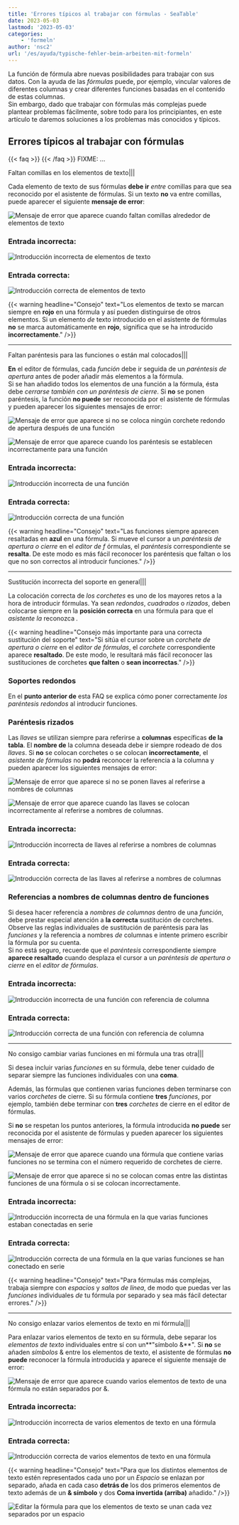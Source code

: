 ```yaml
---
title: 'Errores típicos al trabajar con fórmulas - SeaTable'
date: 2023-05-03
lastmod: '2023-05-03'
categories:
    - 'formeln'
author: 'nsc2'
url: '/es/ayuda/typische-fehler-beim-arbeiten-mit-formeln'
---
```


La función de fórmula abre nuevas posibilidades para trabajar con sus datos. Con la ayuda de las _fórmulas_ puede, por ejemplo, vincular valores de diferentes columnas y crear diferentes funciones basadas en el contenido de estas columnas.  
Sin embargo, dado que trabajar con fórmulas más complejas puede plantear problemas fácilmente, sobre todo para los principiantes, en este artículo te daremos soluciones a los problemas más conocidos y típicos.

## Errores típicos al trabajar con fórmulas

{{< faq >}}
{{< /faq >}}
FIXME: ...

Faltan comillas en los elementos de texto|||

Cada elemento de texto de sus fórmulas **debe ir** _entre_ comillas para que sea reconocido por el asistente de fórmulas. Si un texto **no** va entre comillas, puede aparecer el siguiente **mensaje de error**:

![Mensaje de error que aparece cuando faltan comillas alrededor de elementos de texto](images/Fehlermeldung-fehlende-Anfuehrungszeichen-bei-Textelementen.png)

### Entrada incorrecta:

![Introducción incorrecta de elementos de texto](images/fehlerhafte-eingabe-anfuehrungszeichen.png)

### Entrada correcta:

![Introducción correcta de elementos de texto](images/richtige-eingabe-anfuehrungszeichen.png)

{{< warning  headline="Consejo"  text="Los elementos de texto se marcan siempre en **rojo** en una fórmula y así pueden distinguirse de otros elementos. Si un elemento _de_ texto introducido en el asistente de fórmulas **no** se marca automáticamente en **rojo**, significa que se ha introducido **incorrectamente**." />}}

---

Faltan paréntesis para las funciones o están mal colocados|||

**En** el editor de fórmulas, cada _función_ debe ir seguida de un _paréntesis de apertura_ antes de poder añadir más elementos a la fórmula.  
Si se han añadido todos los elementos de una función a la fórmula, ésta debe _cerrarse también con un paréntesis de cierre_. Si **no** se ponen paréntesis, la función **no puede** ser reconocida por el asistente de fórmulas y pueden aparecer los siguientes mensajes de error:

![Mensaje de error que aparece si no se coloca ningún corchete redondo de apertura después de una función](images/Fehlermeldung-bei-fehlender-Klammer-nach-einer-Funktion.png)

![Mensaje de error que aparece cuando los paréntesis se establecen incorrectamente para una función](images/fehlermeldung-klammern-bei-funktion-falsch-gesetzt.png)

### Entrada incorrecta:

![Introducción incorrecta de una función](images/fehlerhafte-eingabe-funktion-1.png)

### Entrada correcta:

![Introducción correcta de una función](images/korrekte-eingabe-funktion-1.png)

{{< warning  headline="Consejo"  text="Las funciones siempre aparecen resaltadas en **azul** en una fórmula. Si mueve el cursor a un _paréntesis de apertura o cierre_ en el _editor de f_ órmulas, el _paréntesis_ correspondiente se **resalta**. De este modo es más fácil reconocer los paréntesis que faltan o los que no son correctos al introducir funciones." />}}

---

Sustitución incorrecta del soporte en general|||

La colocación correcta de _los corchetes_ es uno de los mayores retos a la hora de introducir fórmulas. Ya sean _redondos_, _cuadrados_ o _rizados_, deben colocarse siempre en la **posición correcta** en una fórmula para que el _asistente la_ reconozca _._

{{< warning  headline="Consejo más importante para una correcta sustitución del soporte"  text="Si sitúa el cursor sobre un _corchete de apertura o cierre_ en el _editor de fórmulas_, el _corchete_ correspondiente aparece **resaltado**. De este modo, le resultará más fácil reconocer las sustituciones de corchetes **que falten** o **sean incorrectas**." />}}

### Soportes redondos

En el **punto anterior de** esta FAQ se explica cómo poner correctamente _los paréntesis redondos_ al introducir funciones.

### Paréntesis rizados

Las _llaves_ se utilizan siempre para referirse a **columnas** específicas **de la tabla**. El **nombre de** la columna deseada debe ir siempre rodeado de dos _llaves_. Si **no** se colocan corchetes o se colocan **incorrectamente**, el _asistente de fórmulas_ no **podrá** reconocer la referencia a la columna y pueden aparecer los siguientes mensajes de error:

![Mensaje de error que aparece si no se ponen llaves al referirse a nombres de columnas](images/fehlermeldung-keine-geschweiften-klammern.png)

![Mensaje de error que aparece cuando las llaves se colocan incorrectamente al referirse a nombres de columnas.](images/fehlermeldung-geschweifte-klammern-falsch-gesetzt-1.png)

### Entrada incorrecta:

![Introducción incorrecta de llaves al referirse a nombres de columnas](images/fehlerhafte-eingabe-geschweifte-klammern-1.png)

### Entrada correcta:

![Introducción correcta de las llaves al referirse a nombres de columnas](images/korrekte-eingabe.geschweifte-klammern.png)

### Referencias a nombres de columnas dentro de funciones

Si desea hacer referencia a _nombres de columnas_ dentro de una _función_, debe prestar especial atención a **la correcta** sustitución de corchetes. Observe las reglas individuales de sustitución de paréntesis para las _funciones_ y la referencia a nombres _de_ columnas e intente primero escribir la fórmula por su cuenta.  
Si no está seguro, recuerde que el _paréntesis_ correspondiente siempre **aparece resaltado** cuando desplaza el cursor a un _paréntesis de apertura o cierre_ en el _editor de fórmulas_.

### Entrada incorrecta:

![Introducción incorrecta de una función con referencia de columna](images/fehlerhafte-eingabe-einer-funktion-mit-spaltenverweis.png)

### Entrada correcta:

![Introducción correcta de una función con referencia de columna](images/korrekte-eingabe-einer-funktion-mit-spaltenverweis.png)

---

No consigo cambiar varias funciones en mi fórmula una tras otra|||

Si desea incluir varias _funciones_ en su fórmula, debe tener cuidado de separar siempre las funciones individuales con una **coma**.

Además, las fórmulas que contienen varias funciones deben terminarse con varios _corchetes_ de cierre. Si su fórmula contiene **tres** _funciones_, por ejemplo, también debe terminar con **tres** _corchetes_ de cierre en el editor de fórmulas.

Si **no** se respetan los puntos anteriores, la fórmula introducida **no puede** ser reconocida por el asistente de fórmulas y pueden aparecer los siguientes mensajes de error:

![Mensaje de error que aparece cuando una fórmula que contiene varias funciones no se termina con el número requerido de corchetes de cierre.](images/fehlermeldung-zu-weinge-klammern-am-ende-der-formel.png)

![Mensaje de error que aparece si no se colocan comas entre las distintas funciones de una fórmula o si se colocan incorrectamente.](images/fehlermeldung-falsche-kommasetzung.png)

### Entrada incorrecta:

![Introducción incorrecta de una fórmula en la que varias funciones estaban conectadas en serie ](images/fehlerhafte-eingabe-einer-formel-mit-mehreren-funktionen.png)

### Entrada correcta:

![Introducción correcta de una fórmula en la que varias funciones se han conectado en serie ](images/korrekte-eingabe-formel-mit-mehreren-funktionen.png)

{{< warning  headline="Consejo"  text="Para fórmulas más complejas, trabaja siempre con _espacios_ y _saltos de línea_, de modo que puedas ver las _funciones_ individuales _de_ tu fórmula por separado y sea más fácil detectar errores." />}}

---

No consigo enlazar varios elementos de texto en mi fórmula|||

Para enlazar varios elementos de texto en su fórmula, debe separar los _elementos de texto_ individuales entre sí con un**"símbolo &**". Si **no** se añaden _símbolos_ & entre los elementos de texto, el asistente de fórmulas **no puede** reconocer la fórmula introducida y aparece el siguiente mensaje de error:

![Mensaje de error que aparece cuando varios elementos de texto de una fórmula no están separados por &.](images/Fehlermeldung-bei-fehlendenen-zwischen-Textelementen.png)

### Entrada incorrecta:

![Introducción incorrecta de varios elementos de texto en una fórmula](images/fehlerhafte-Eingabe-mehrere-Textelemente.png)

### Entrada correcta:

![Introducción correcta de varios elementos de texto en una fórmula](images/korrekte-Eingabe-mehrere-Textelemente.png)

{{< warning headline="Consejo" text="Para que los distintos elementos de texto estén representados cada uno por un _Espacio_ se enlazan por separado, añada en cada caso **detrás de** los dos primeros elementos de texto además de un **& símbolo** y dos **Coma invertida (arriba)** añadido." />}}

![Editar la fórmula para que los elementos de texto se unan cada vez separados por un espacio](images/Leerzeichen-zwischen-Textelementen.png)
